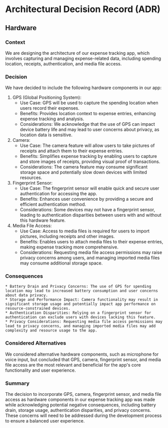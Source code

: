 # Architectural Decision Record (ADR)
## Hardware

### Context
We are designing the architecture of our expense tracking app, which involves capturing and managing expense-related data, including spending location, receipts, authentication, and media file access.

### Decision
We have decided to include the following hardware components in our app:
1. GPS (Global Positioning System):
	* Use Case: GPS will be used to capture the spending location when users record their expenses.
	* Benefits: Provides location context to expense entries, enhancing expense tracking and analysis.
	* Considerations: We acknowledge that the use of GPS can impact device battery life and may lead to user concerns about privacy, as location data is sensitive.
2. Camera:
	* Use Case: The camera feature will allow users to take pictures of receipts and attach them to their expense entries.
	* Benefits: Simplifies expense tracking by enabling users to capture and store images of receipts, providing visual proof of transactions.
	* Considerations: The camera feature may consume significant storage space and potentially slow down devices with limited resources.
3. Fingerprint Sensor:
	* Use Case: The fingerprint sensor will enable quick and secure user authentication for accessing the app.
	* Benefits: Enhances user convenience by providing a secure and efficient authentication method.
	* Considerations: Some devices may not have a fingerprint sensor, leading to authentication disparities between users with and without this hardware feature.
4. Media File Access:
	* Use Case: Access to media files is required for users to import pictures, including receipts and other images.
	* Benefits: Enables users to attach media files to their expense entries, making expense tracking more comprehensive.
	* Considerations: Requesting media file access permissions may raise privacy concerns among users, and managing imported media files may consume additional storage space.

### Consequences
	* Battery Drain and Privacy Concerns: The use of GPS for spending location may lead to increased battery consumption and user concerns about data privacy.
	* Storage and Performance Impact: Camera functionality may result in significant storage usage and potentially impact app performance on resource-constrained devices.
	* Authentication Disparities: Relying on a fingerprint sensor for authentication can exclude users with devices lacking this feature.
	* Privacy Considerations: Requesting media file access permissions may lead to privacy concerns, and managing imported media files may add complexity and resource usage to the app.

### Considered Alternatives
We considered alternative hardware components, such as microphone for voice input, but concluded that GPS, camera, fingerprint sensor, and media file access are the most relevant and beneficial for the app's core functionality and user experience.

### Summary
The decision to incorporate GPS, camera, fingerprint sensor, and media file access as hardware components in our expense tracking app was made while acknowledging potential negative consequences, including battery drain, storage usage, authentication disparities, and privacy concerns. These concerns will need to be addressed during the development process to ensure a balanced user experience.


